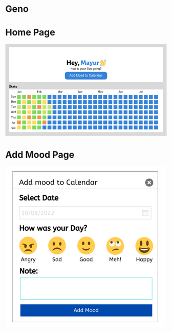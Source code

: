 # Geno

# Home Page

<img src="Designs/Mood_tracker_design.png" alt="home-page" />

# Add Mood Page 

<img src="Designs/add_mood.png" alt="bleed-page" width="500" height="500" />
